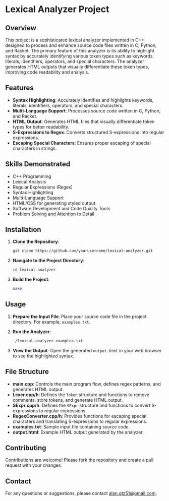 # Lexical Analyzer Project

## Overview

This project is a sophisticated lexical analyzer implemented in C++ designed to process and enhance source code files written in C, Python, and Racket. The primary feature of this analyzer is its ability to highlight syntax by accurately identifying various token types such as keywords, literals, identifiers, operators, and special characters. The analyzer generates HTML outputs that visually differentiate these token types, improving code readability and analysis.

## Features

- **Syntax Highlighting**: Accurately identifies and highlights keywords, literals, identifiers, operators, and special characters.
- **Multi-Language Support**: Processes source code written in C, Python, and Racket.
- **HTML Output**: Generates HTML files that visually differentiate token types for better readability.
- **S-Expressions to Regex**: Converts structured S-expressions into regular expressions.
- **Escaping Special Characters**: Ensures proper escaping of special characters in strings.

## Skills Demonstrated

- C++ Programming
- Lexical Analysis
- Regular Expressions (Regex)
- Syntax Highlighting
- Multi-Language Support
- HTML/CSS for generating styled output
- Software Development and Code Quality Tools
- Problem Solving and Attention to Detail

## Installation

1. **Clone the Repository**:
   ```sh
   git clone https://github.com/yourusername/lexical-analyzer.git
   ```
2. **Navigate to the Project Directory**:
   ```sh
   cd lexical-analyzer
   ```

3. **Build the Project**:
   ```sh
   make
   ```

## Usage

1. **Prepare the Input File**: Place your source code file in the project directory. For example, `examples.txt`.

2. **Run the Analyzer**:
   ```sh
   ./lexical-analyzer examples.txt
   ```

3. **View the Output**: Open the generated `output.html` in your web browser to see the highlighted syntax.

## File Structure

- **main.cpp**: Controls the main program flow, defines regex patterns, and generates HTML output.
- **Lexer.cpp/h**: Defines the `Token` structure and functions to remove comments, store tokens, and generate HTML output.
- **SExpr.cpp/h**: Defines the `SExpr` structure and functions to convert S-expressions to regular expressions.
- **RegexConverter.cpp/h**: Provides functions for escaping special characters and translating S-expressions to regular expressions.
- **examples.txt**: Sample input file containing source code.
- **output.html**: Example HTML output generated by the analyzer.

## Contributing

Contributions are welcome! Please fork the repository and create a pull request with your changes.


## Contact

For any questions or suggestions, please contact [alan.gtz51@gmail.com](mailto:alan.gtz51@gmail.com).
